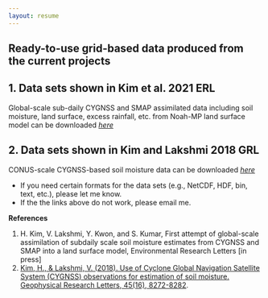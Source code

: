 ```yaml
---
layout: resume
---
```

## Ready-to-use grid-based data produced from the current projects

## 1. Data sets shown in Kim et al. 2021 ERL
Global-scale sub-daily CYGNSS and SMAP assimilated data including soil moisture, land surface, excess rainfall, etc. from Noah-MP land surface model can be downloaded _[here]()_

## 2. Data sets shown in Kim and Lakshmi 2018 GRL
CONUS-scale CYGNSS-based soil moisture data can be downloaded _[here]()_

- If you need certain formats for the data sets (e.g., NetCDF, HDF, bin, text, etc.), please let me know.
- If the the links above do not work, please email me.

__References__
1. H. Kim, V. Lakshmi, Y. Kwon, and S. Kumar, First attempt of global-scale assimilation of subdaily scale soil moisture estimates from CYGNSS and SMAP into a land surface model, Environmental Research Letters [in press]
2. [Kim, H., & Lakshmi, V. (2018). Use of Cyclone Global Navigation Satellite System (CYGNSS) observations for estimation of soil moisture. Geophysical Research Letters, 45(16), 8272-8282](https://agupubs.onlinelibrary.wiley.com/doi/full/10.1029/2018GL078923).
